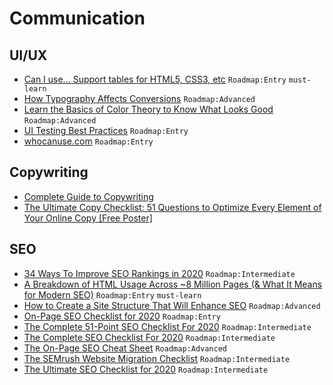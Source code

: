 # Communication

## UI/UX

- [Can I use... Support tables for HTML5, CSS3, etc](https://caniuse.com/) `Roadmap:Entry` `must-learn`
- [How Typography Affects Conversions](https://neilpatel.com/blog/how-typography-affects-conversions/) `Roadmap:Advanced`
- [Learn the Basics of Color Theory to Know What Looks Good](https://lifehacker.com/learn-the-basics-of-color-theory-to-know-what-looks-goo-1608972072) `Roadmap:Advanced`
- [UI Testing Best Practices](https://github.com/NoriSte/ui-testing-best-practices) `Roadmap:Entry`
- [whocanuse.com](https://whocanuse.com/) `Roadmap:Entry`

## Copywriting

- [Complete Guide to Copywriting](https://www.quicksprout.com/complete-guide-to-copywriting/)
- [The Ultimate Copy Checklist: 51 Questions to Optimize Every Element of Your Online Copy [Free Poster]](http://www.copyblogger.com/optimize-online-copy/)

## SEO


- [34 Ways To Improve SEO Rankings in 2020](https://www.quicksprout.com/ways-to-improve-seo-ranking/) `Roadmap:Intermediate`
- [A Breakdown of HTML Usage Across ~8 Million Pages (& What It Means for Modern SEO)](https://moz.com/blog/a-breakdown-of-html-usage-across-8-million-pages) `Roadmap:Entry` `must-learn`
- [How to Create a Site Structure That Will Enhance SEO](https://neilpatel.com/blog/site-structure-enhance-seo/) `Roadmap:Advanced`
- [On-Page SEO Checklist for 2020](https://www.gotchseo.com/on-page-seo/) `Roadmap:Entry`
- [The Complete 51-Point SEO Checklist For 2020](https://www.clickminded.com/seo-checklist/) `Roadmap:Intermediate`
- [The Complete SEO Checklist For 2020](https://backlinko.com/seo-checklist) `Roadmap:Intermediate`
- [The On-Page SEO Cheat Sheet](https://neilpatel.com/2015/07/07/the-on-page-seo-cheat-sheet/) `Roadmap:Advanced`
- [The SEMrush Website Migration Checklist](https://www.semrush.com/blog/website-migration-checklist/) `Roadmap:Intermediate`
- [The Ultimate SEO Checklist for 2020](https://www.reliablesoft.net/seo-checklist/) `Roadmap:Intermediate`